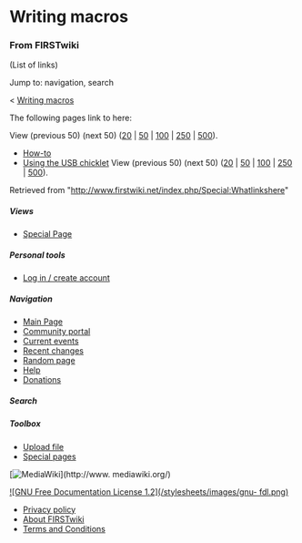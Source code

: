 # Writing macros

### From FIRSTwiki

(List of links)

Jump to: navigation, search

&lt; [Writing macros](/index.php?title=Writing_macros&redirect=no "Writing
macros" )  

The following pages link to here:

View (previous 50) (next 50)
([20](/index.php?title=Special:Whatlinkshere/Writing_macros&limit=20&from=0
"Special:Whatlinkshere/Writing macros" ) |
[50](/index.php?title=Special:Whatlinkshere/Writing_macros&limit=50&from=0
"Special:Whatlinkshere/Writing macros" ) |
[100](/index.php?title=Special:Whatlinkshere/Writing_macros&limit=100&from=0
"Special:Whatlinkshere/Writing macros" ) |
[250](/index.php?title=Special:Whatlinkshere/Writing_macros&limit=250&from=0
"Special:Whatlinkshere/Writing macros" ) |
[500](/index.php?title=Special:Whatlinkshere/Writing_macros&limit=500&from=0
"Special:Whatlinkshere/Writing macros" )).

  * [How-to](/index.php/How-to "How-to" )
  * [Using the USB chicklet](/index.php/Using_the_USB_chicklet "Using the USB chicklet" )
View (previous 50) (next 50)
([20](/index.php?title=Special:Whatlinkshere/Writing_macros&limit=20&from=0
"Special:Whatlinkshere/Writing macros" ) |
[50](/index.php?title=Special:Whatlinkshere/Writing_macros&limit=50&from=0
"Special:Whatlinkshere/Writing macros" ) |
[100](/index.php?title=Special:Whatlinkshere/Writing_macros&limit=100&from=0
"Special:Whatlinkshere/Writing macros" ) |
[250](/index.php?title=Special:Whatlinkshere/Writing_macros&limit=250&from=0
"Special:Whatlinkshere/Writing macros" ) |
[500](/index.php?title=Special:Whatlinkshere/Writing_macros&limit=500&from=0
"Special:Whatlinkshere/Writing macros" )).

Retrieved from "<http://www.firstwiki.net/index.php/Special:Whatlinkshere>"

##### Views

  * [Special Page](/index.php/Special:Whatlinkshere/Writing_macros)

##### Personal tools

  * [Log in / create account](/index.php?title=Special:Userlogin&returnto=Special:Whatlinkshere)

[](/index.php/Main_Page "Main Page" )

##### Navigation

  * [Main Page](/index.php/Main_Page)
  * [Community portal](/index.php/FIRSTwiki:Community_portal)
  * [Current events](/index.php/Current_events)
  * [Recent changes](/index.php/Special:Recentchanges)
  * [Random page](/index.php/Special:Random)
  * [Help](/index.php/Help:Contents)
  * [Donations](/index.php/FIRSTwiki:Site_support)

##### Search



##### Toolbox

  * [Upload file](/index.php/Special:Upload)
  * [Special pages](/index.php/Special:Specialpages)

[![MediaWiki](/skins/common/images/poweredby_mediawiki_88x31.png)](http://www.
mediawiki.org/)

[![GNU Free Documentation License 1.2](/stylesheets/images/gnu-
fdl.png)](http://www.gnu.org/copyleft/fdl.html)

  * [Privacy policy](/index.php/FIRSTwiki:Privacy_policy "FIRSTwiki:Privacy policy" )
  * [About FIRSTwiki](/index.php/FIRSTwiki:About "FIRSTwiki:About" )
  * [Terms and Conditions](/index.php/FIRSTwiki:Terms_and_conditions "FIRSTwiki:Terms and conditions" )


